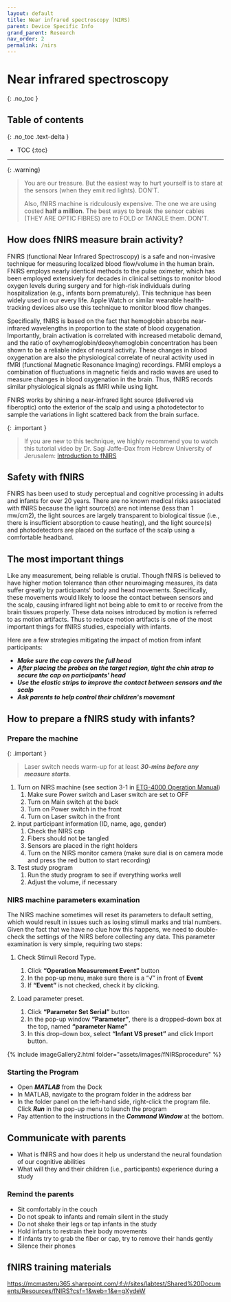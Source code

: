 ```yaml
---
layout: default
title: Near infrared spectroscopy (NIRS)
parent: Device Specific Info
grand_parent: Research
nav_order: 2
permalink: /nirs
---
```


# Near infrared spectroscopy
{: .no_toc }

## Table of contents
{: .no_toc .text-delta }

* TOC
{:toc}

---

{: .warning}
> You are our treasure. But the easiest way to hurt yourself is to stare at the sensors (when they emit red lights). DON'T.
>
> Also, fNIRS machine is ridculously expensive. The one we are using costed **half a million**. The best ways to break the sensor cables (THEY ARE OPTIC FIBRES) are to FOLD or TANGLE them. DON'T.

## How does fNIRS measure brain activity?
FNIRS (functional Near Infrared Spectroscopy) is a safe and non-invasive technique for measuring localized blood flow/volume in the human brain. FNIRS employs nearly identical methods to the pulse oximeter, which has been employed extensively for decades in clinical settings to monitor blood oxygen levels during surgery and for high-risk individuals during hospitalization (e.g., infants born prematurely). This technique has been widely used in our every life. Apple Watch or similar wearable health-tracking devices also use this technique to monitor blood flow changes.
 
Specifically, fNIRS is based on the fact that hemoglobin absorbs near-infrared wavelengths in proportion to the state of blood oxygenation. Importantly, brain activation is correlated with increased metabolic demand, and the ratio of oxyhemoglobin/deoxyhemoglobin concentration has been shown to be a reliable index of neural activity. These changes in blood oxygenation are also the physiological correlate of neural activity used in fMRI (functional Magnetic Resonance Imaging) recordings. FMRI employs a combination of fluctuations in magnetic fields and radio waves are used to measure changes in blood oxygenation in the brain. Thus, fNIRS records similar physiological signals as fMRI while using light. 
 
FNIRS works by shining a near-infrared light source (delivered via fiberoptic) onto the exterior of the scalp and using a photodetector to sample the variations in light scattered back from the brain surface. 

{: .important }
> If you are new to this technique, we highly recommend you to watch this tutorial video by Dr. Sagi Jaffe-Dax from Hebrew University of Jerusalem: <a href="https://mcmasteru365.sharepoint.com/:v:/r/sites/labtest/Shared%20Documents/Resources/fNIRS/NIRS%20background%20training%20videos%20from%20Sagi/1-Intro%20to%20fNIRS%20(Sagi%20Jaffe-Dax).mp4?csf=1&web=1&e=Nbx8ZI" target="_blank">Introduction to fNIRS</a>  

## Safety with fNIRS
FNIRS has been used to study perceptual and cognitive processing in adults and infants for over 20 years. There are no known medical risks associated with fNIRS because the light source(s) are not intense (less than 1 mw/cm2), the light sources are largely transparent to biological tissue (i.e., there is insufficient absorption to cause heating), and the light source(s) and photodetectors are placed on the surface of the scalp using a comfortable headband.  
 
## The most important things
Like any measurement, being reliable is crutial. Though fNIRS is believed to have higher motion tolerrance than other neuroimaging measures, its data suffer greatly by participants' body and head movements. Specifically, these movements would likely to loose the contact between sensors and the scalp, causing infrared light not being able to emit to or receive from the brain tissues properly. These data noises introduced by motion is referred to as motion artifacts. Thus to reduce motion artifacts is one of the most important things for fNIRS studies, especially with infants.

Here are a few strategies mitigating the impact of motion from infant participants:
- ***Make sure the cap covers the full head***
- ***After placing the probes on the target region, tight the chin strap to secure the cap on participants' head***
- ***Use the elastic strips to improve the contact between sensors and the scalp***
- ***Ask parents to help control their children's movement***

## How to prepare a fNIRS study with infants?

### Prepare the machine

{: .important }
> Laser switch needs warm-up for at least ***30-mins before any measure starts***.

1. Turn on NIRS machine (see section 3-1 in <a href="https://mcmasteru365.sharepoint.com/:b:/r/sites/labtest/Shared%20Documents/Resources/fNIRS/HITACHI%20ETG4000/ETG4000_manual.pdf?csf=1&web=1&e=0CUxdf" target="_blank">ETG-4000 Operation Manual</a>)
    1. Make sure Power switch and Laser switch are set to OFF 
    2. Turn on Main switch at the back 
    3. Turn on Power switch in the front 
    4. Turn on Laser switch in the front 
2. input participant information (ID, name, age, gender)
    1. Check the NIRS cap 
    2. Fibers should not be tangled 
    3. Sensors are placed in the right holders 
    4. Turn on the NIRS monitor camera (make sure dial is on camera mode and press the red button to start recording)
3.	Test study program 
    1. Run the study program to see if everything works well 
    2. Adjust the volume, if necessary

### NIRS machine parameters examination

The NIRS machine sometimes will reset its parameters to default setting, which would result in issues such as losing stimuli marks and trial numbers. Given the fact that we have no clue how this happens, we need to double-check the settings of the NIRS before collecting any data. This parameter examination is very simple, requiring two steps: 

1. Check Stimuli Record Type. 
    1. Click **“Operation Measurement Event”** button 
    2. In the pop-up menu, make sure there is a “√” in front of **Event** 
    3. If **“Event”** is not checked, check it by clicking. 

2. Load parameter preset. 
    1. Click **“Parameter Set Serial”** button 
    2. In the pop-up window **“Parameter”**, there is a dropped-down box at the top, named **“parameter Name”**
    3. In this drop-down box, select **“Infant VS preset”** and click Import button. 

{% include imageGallery2.html folder="assets/images/fNIRSprocedure" %}

### Starting the Program 

- Open ***MATLAB*** from the Dock
- In MATLAB, navigate to the program folder in the address bar
- In the folder panel on the left-hand side, right-click the program file. Click ***Run*** in the pop-up menu to launch the program
- Pay attention to the instructions in the ***Command Window*** at the bottom.


## Communicate with parents
- What is fNIRS and how does it help us understand the neural foundation of our cognitive abilities
- What will they and their children (i.e., participants) experience during a study

### Remind the parents
- Sit comfortably in the couch 
- Do not speak to infants and remain silent in the study 
- Do not shake their legs or tap infants in the study
- Hold infants to restrain their body movements 
- If infants try to grab the fiber or cap, try to remove their hands gently
- Silence their phones


## fNIRS training materials

https://mcmasteru365.sharepoint.com/:f:/r/sites/labtest/Shared%20Documents/Resources/fNIRS?csf=1&web=1&e=gXydeW

<!-- [a link](/nirs/manual).

[a link](/nirs/cameraprocedure).

[a link](/nirs/nirsprocedure).

[a link](/nirs/parametersExam).

[a link](/nirs/studyBreak). -->